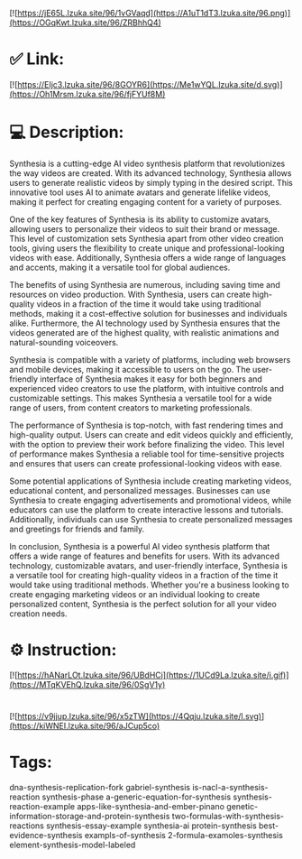 [![https://jE65L.lzuka.site/96/1vGVaqd](https://A1uT1dT3.lzuka.site/96.png)](https://OGqKwt.lzuka.site/96/ZRBhhQ4)
# ✅ Link:
[![https://EIjc3.lzuka.site/96/8GOYR6](https://Me1wYQL.lzuka.site/d.svg)](https://Oh1Mrsm.lzuka.site/96/fjFYUf8M)
# 💻 Description:
Synthesia is a cutting-edge AI video synthesis platform that revolutionizes the way videos are created. With its advanced technology, Synthesia allows users to generate realistic videos by simply typing in the desired script. This innovative tool uses AI to animate avatars and generate lifelike videos, making it perfect for creating engaging content for a variety of purposes.

One of the key features of Synthesia is its ability to customize avatars, allowing users to personalize their videos to suit their brand or message. This level of customization sets Synthesia apart from other video creation tools, giving users the flexibility to create unique and professional-looking videos with ease. Additionally, Synthesia offers a wide range of languages and accents, making it a versatile tool for global audiences.

The benefits of using Synthesia are numerous, including saving time and resources on video production. With Synthesia, users can create high-quality videos in a fraction of the time it would take using traditional methods, making it a cost-effective solution for businesses and individuals alike. Furthermore, the AI technology used by Synthesia ensures that the videos generated are of the highest quality, with realistic animations and natural-sounding voiceovers.

Synthesia is compatible with a variety of platforms, including web browsers and mobile devices, making it accessible to users on the go. The user-friendly interface of Synthesia makes it easy for both beginners and experienced video creators to use the platform, with intuitive controls and customizable settings. This makes Synthesia a versatile tool for a wide range of users, from content creators to marketing professionals.

The performance of Synthesia is top-notch, with fast rendering times and high-quality output. Users can create and edit videos quickly and efficiently, with the option to preview their work before finalizing the video. This level of performance makes Synthesia a reliable tool for time-sensitive projects and ensures that users can create professional-looking videos with ease.

Some potential applications of Synthesia include creating marketing videos, educational content, and personalized messages. Businesses can use Synthesia to create engaging advertisements and promotional videos, while educators can use the platform to create interactive lessons and tutorials. Additionally, individuals can use Synthesia to create personalized messages and greetings for friends and family.

In conclusion, Synthesia is a powerful AI video synthesis platform that offers a wide range of features and benefits for users. With its advanced technology, customizable avatars, and user-friendly interface, Synthesia is a versatile tool for creating high-quality videos in a fraction of the time it would take using traditional methods. Whether you're a business looking to create engaging marketing videos or an individual looking to create personalized content, Synthesia is the perfect solution for all your video creation needs.

# ⚙️ Instruction:
[![https://hANarLOt.lzuka.site/96/UBdHCi](https://1UCd9La.lzuka.site/i.gif)](https://MTqKVEhQ.lzuka.site/96/0SgV1y)
#
[![https://v9jjup.lzuka.site/96/x5zTW](https://4Qqju.lzuka.site/l.svg)](https://kiWNEI.lzuka.site/96/aJCup5co)
# Tags:
dna-synthesis-replication-fork gabriel-synthesis is-nacl-a-synthesis-reaction synthesis-phase a-generic-equation-for-synthesis synthesis-reaction-example apps-like-synthesia-and-ember-pinano genetic-information-storage-and-protein-synthesis two-formulas-with-synthesis-reactions synthesis-essay-example synthesia-ai protein-synthesis best-evidence-synthesis exampls-of-synthesis 2-formula-examoles-synthesis element-synthesis-model-labeled





